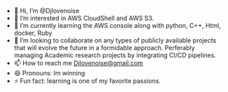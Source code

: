 - 👋 Hi, I’m @Djlovenoise
- 👀 I’m interested in AWS CloudShell and AWS S3. 
- 🌱 I’m currently learning the AWS console along with python, C++, Html, docker, Ruby 
- 💞️ I’m looking to collaborate on any types of publicly available projects that will evolve the future in a formidable approach. Perferably managing Academic research projects by integrating CI/CD pipelines. 
- 📫 How to reach me Djlovenoise@gmail.com
- 😄 Pronouns: Im winning 
- ⚡ Fun fact: learning is one of my favorite passions. 

<!---

--->
